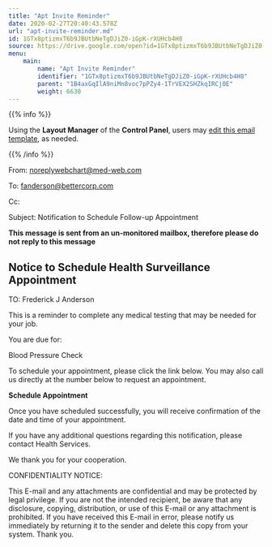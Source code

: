 ```yaml
---
title: "Apt Invite Reminder"
date: 2020-02-27T20:40:43.578Z
url: "apt-invite-reminder.md"
id: 1GTx8ptizmxT6b9JBUtbNeTgDJiZ0-iGpK-rXUHcb4H8
source: https://drive.google.com/open?id=1GTx8ptizmxT6b9JBUtbNeTgDJiZ0-iGpK-rXUHcb4H8
menu:
    main:
        name: "Apt Invite Reminder"
        identifier: "1GTx8ptizmxT6b9JBUtbNeTgDJiZ0-iGpK-rXUHcb4H8"
        parent: "1B4axGqIlA9niMn8voc7pPZy4-1TrVEX2SHZkqIRCj0E"
        weight: 6630
---
```









{{% info %}}

Using the **Layout Manager** of the **Control Panel**, users may [edit this email template](https://system/?f=admin&subfunc=layout_manager&opp=edit&old_module=Email&old_name=Apt+Invite+Reminder), as needed.

{{% /info %}}


From: noreplywebchart@med-web.com

To: fanderson@bettercorp.com

Cc:

Subject: Notification to Schedule Follow-up Appointment





****This message is sent from an un-monitored mailbox, therefore please do not reply to this message****

## Notice to Schedule Health Surveillance Appointment



TO: Frederick J Anderson



This is a reminder to complete any medical testing that may be needed for your job.



You are due for:



Blood Pressure Check





To schedule your appointment, please click the link below. You may also call us directly at the number below to request an appointment.



**Schedule Appointment**



Once you have scheduled successfully, you will receive confirmation of the date and time of your appointment.



If you have any additional questions regarding this notification, please contact Health Services.



We thank you for your cooperation.





CONFIDENTIALITY NOTICE:

This E-mail and any attachments are confidential and may be protected by legal privilege. If you are not the intended recipient, be aware that any disclosure, copying, distribution, or use of this E-mail or any attachment is prohibited. If you have received this E-mail in error, please notify us immediately by returning it to the sender and delete this copy from your system. Thank you.


